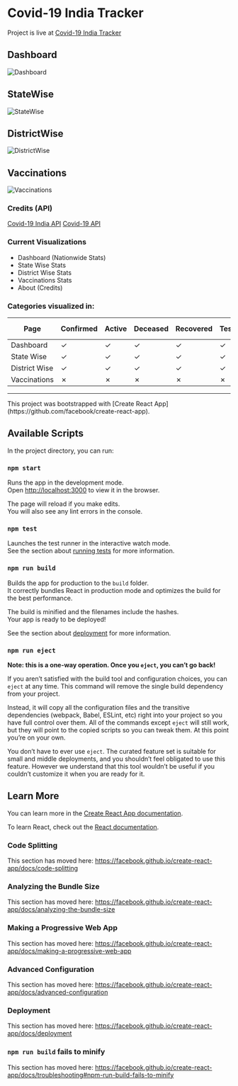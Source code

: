 # Covid-19 India Tracker

Project is live at <a href="https://athi223.github.io/covid19indiatracker/">Covid-19 India Tracker</a>

## Dashboard

![Dashboard](https://i.ibb.co/zQmCWSH/dashboard.png)

## StateWise

![StateWise](https://i.ibb.co/3CLDL2q/statewise.png)

## DistrictWise

![DistrictWise](https://i.ibb.co/89qnHF4/districtwise.png)

## Vaccinations

![Vaccinations](https://i.ibb.co/tmNMZGd/vaccinations.png)

### Credits (API)

<a href="https://api.covid19india.org/">Covid-19 India API</a>
<a href="https://covid19api.com">Covid-19 API</a>

### Current Visualizations

<ul>
    <li>Dashboard (Nationwide Stats)</li>
    <li>State Wise Stats</li>
    <li>District Wise Stats</li>
    <li>Vaccinations Stats</li>
    <li>About (Credits)</li>
</ul>

### Categories visualized in:

| Page          | Confirmed | Active  | Deceased | Recovered | Tested  | 1 Dose  | 2 Doses | Worldwide |
| ------------- | --------- | ------- | -------- | --------- | ------- | ------- | ------- | --------- |
| Dashboard     | &check;   | &check; | &check;  | &check;   | &check; | &cross; | &cross; | &check;   |
| State Wise    | &check;   | &check; | &check;  | &check;   | &check; | &check; | &check; | &cross;   |
| District Wise | &check;   | &check; | &check;  | &check;   | &check; | &check; | &check; | &cross;   |
| Vaccinations  | &cross;   | &cross; | &cross;  | &cross;   | &cross; | &check; | &check; | &cross;   |

<hr />
This project was bootstrapped with [Create React App](https://github.com/facebook/create-react-app).

## Available Scripts

In the project directory, you can run:

### `npm start`

Runs the app in the development mode.<br />
Open [http://localhost:3000](http://localhost:3000) to view it in the browser.

The page will reload if you make edits.<br />
You will also see any lint errors in the console.

### `npm test`

Launches the test runner in the interactive watch mode.<br />
See the section about [running tests](https://facebook.github.io/create-react-app/docs/running-tests) for more information.

### `npm run build`

Builds the app for production to the `build` folder.<br />
It correctly bundles React in production mode and optimizes the build for the best performance.

The build is minified and the filenames include the hashes.<br />
Your app is ready to be deployed!

See the section about [deployment](https://facebook.github.io/create-react-app/docs/deployment) for more information.

### `npm run eject`

**Note: this is a one-way operation. Once you `eject`, you can’t go back!**

If you aren’t satisfied with the build tool and configuration choices, you can `eject` at any time. This command will remove the single build dependency from your project.

Instead, it will copy all the configuration files and the transitive dependencies (webpack, Babel, ESLint, etc) right into your project so you have full control over them. All of the commands except `eject` will still work, but they will point to the copied scripts so you can tweak them. At this point you’re on your own.

You don’t have to ever use `eject`. The curated feature set is suitable for small and middle deployments, and you shouldn’t feel obligated to use this feature. However we understand that this tool wouldn’t be useful if you couldn’t customize it when you are ready for it.

## Learn More

You can learn more in the [Create React App documentation](https://facebook.github.io/create-react-app/docs/getting-started).

To learn React, check out the [React documentation](https://reactjs.org/).

### Code Splitting

This section has moved here: https://facebook.github.io/create-react-app/docs/code-splitting

### Analyzing the Bundle Size

This section has moved here: https://facebook.github.io/create-react-app/docs/analyzing-the-bundle-size

### Making a Progressive Web App

This section has moved here: https://facebook.github.io/create-react-app/docs/making-a-progressive-web-app

### Advanced Configuration

This section has moved here: https://facebook.github.io/create-react-app/docs/advanced-configuration

### Deployment

This section has moved here: https://facebook.github.io/create-react-app/docs/deployment

### `npm run build` fails to minify

This section has moved here: https://facebook.github.io/create-react-app/docs/troubleshooting#npm-run-build-fails-to-minify
